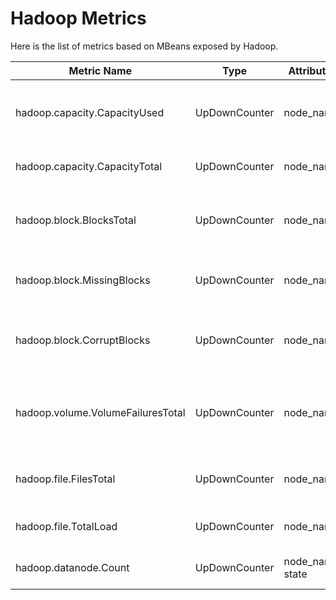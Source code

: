 # Hadoop Metrics

Here is the list of metrics based on MBeans exposed by Hadoop.

| Metric Name                       | Type          | Attributes       | Description                                           |
| --------------------------------- | ------------- | ---------------- | ----------------------------------------------------- |
| hadoop.capacity.CapacityUsed      | UpDownCounter | node_name        | Current used capacity across all data nodes           |
| hadoop.capacity.CapacityTotal     | UpDownCounter | node_name        | Current raw capacity of data nodes                    |
| hadoop.block.BlocksTotal          | UpDownCounter | node_name        | Current number of allocated blocks in the system      |
| hadoop.block.MissingBlocks        | UpDownCounter | node_name        | Current number of missing blocks                      |
| hadoop.block.CorruptBlocks        | UpDownCounter | node_name        | Current number of blocks with corrupt replicas        |
| hadoop.volume.VolumeFailuresTotal | UpDownCounter | node_name        | Total number of volume failures across all data nodes |
| hadoop.file.FilesTotal            | UpDownCounter | node_name        | Current number of files and directories               |
| hadoop.file.TotalLoad             | UpDownCounter | node_name        | Current number of connection                          |
| hadoop.datanode.Count             | UpDownCounter | node_name, state | The Number of data nodes                              |
